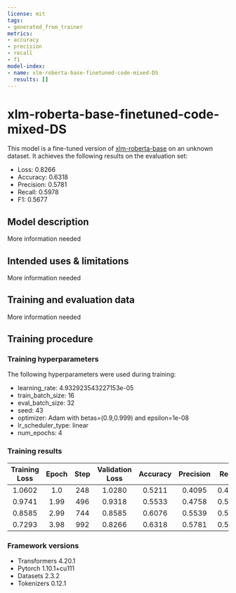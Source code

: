 ```yaml
---
license: mit
tags:
- generated_from_trainer
metrics:
- accuracy
- precision
- recall
- f1
model-index:
- name: xlm-roberta-base-finetuned-code-mixed-DS
  results: []
---
```


<!-- This model card has been generated automatically according to the information the Trainer had access to. You
should probably proofread and complete it, then remove this comment. -->

# xlm-roberta-base-finetuned-code-mixed-DS

This model is a fine-tuned version of [xlm-roberta-base](https://huggingface.co/xlm-roberta-base) on an unknown dataset.
It achieves the following results on the evaluation set:
- Loss: 0.8266
- Accuracy: 0.6318
- Precision: 0.5781
- Recall: 0.5978
- F1: 0.5677

## Model description

More information needed

## Intended uses & limitations

More information needed

## Training and evaluation data

More information needed

## Training procedure

### Training hyperparameters

The following hyperparameters were used during training:
- learning_rate: 4.932923543227153e-05
- train_batch_size: 16
- eval_batch_size: 32
- seed: 43
- optimizer: Adam with betas=(0.9,0.999) and epsilon=1e-08
- lr_scheduler_type: linear
- num_epochs: 4

### Training results

| Training Loss | Epoch | Step | Validation Loss | Accuracy | Precision | Recall | F1     |
|:-------------:|:-----:|:----:|:---------------:|:--------:|:---------:|:------:|:------:|
| 1.0602        | 1.0   | 248  | 1.0280          | 0.5211   | 0.4095    | 0.4557 | 0.3912 |
| 0.9741        | 1.99  | 496  | 0.9318          | 0.5533   | 0.4758    | 0.5002 | 0.4415 |
| 0.8585        | 2.99  | 744  | 0.8585          | 0.6076   | 0.5539    | 0.5731 | 0.5353 |
| 0.7293        | 3.98  | 992  | 0.8266          | 0.6318   | 0.5781    | 0.5978 | 0.5677 |


### Framework versions

- Transformers 4.20.1
- Pytorch 1.10.1+cu111
- Datasets 2.3.2
- Tokenizers 0.12.1

